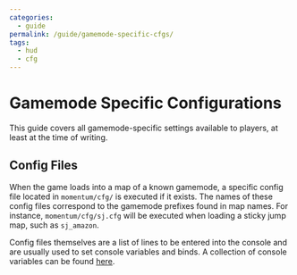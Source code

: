```yaml
---
categories:
  - guide
permalink: /guide/gamemode-specific-cfgs/
tags:
  - hud
  - cfg
---
```


# Gamemode Specific Configurations

This guide covers all gamemode-specific settings available to players, at least at the time of writing.

## Config Files

When the game loads into a map of a known gamemode, a specific config file located in `momentum/cfg/` is executed if it exists.
The names of these config files correspond to the gamemode prefixes found in map names.
For instance, `momentum/cfg/sj.cfg` will be executed when loading a sticky jump map, such as `sj_amazon`.

Config files themselves are a list of lines to be entered into the console and are usually used to set console variables and binds. A collection of console variables can be found [here](/categories/#var).
